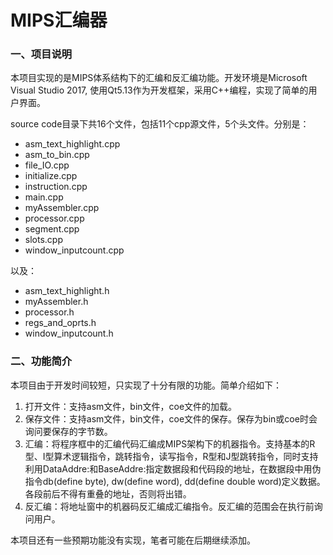 # MIPS汇编器

### 一、项目说明
本项目实现的是MIPS体系结构下的汇编和反汇编功能。开发环境是Microsoft Visual Studio 2017, 使用Qt5.13作为开发框架，采用C++编程，实现了简单的用户界面。

source code目录下共16个文件，包括11个cpp源文件，5个头文件。分别是：
- asm_text_highlight.cpp
- asm_to_bin.cpp
- file_IO.cpp
- initialize.cpp
- instruction.cpp
- main.cpp
- myAssembler.cpp
- processor.cpp
- segment.cpp
- slots.cpp
- window_inputcount.cpp

以及：
- asm_text_highlight.h
- myAssembler.h
- processor.h
- regs_and_oprts.h
- window_inputcount.h

### 二、功能简介
本项目由于开发时间较短，只实现了十分有限的功能。简单介绍如下：

1. 打开文件：支持asm文件，bin文件，coe文件的加载。
2. 保存文件：支持asm文件，bin文件，coe文件的保存。保存为bin或coe时会询问要保存的字节数。
3. 汇编：将程序框中的汇编代码汇编成MIPS架构下的机器指令。支持基本的R型、I型算术逻辑指令，跳转指令，读写指令，R型和J型跳转指令，同时支持利用DataAddre:和BaseAddre:指定数据段和代码段的地址，在数据段中用伪指令db(define byte), dw(define word), dd(define double word)定义数据。各段前后不得有重叠的地址，否则将出错。
4. 反汇编：将地址窗中的机器码反汇编成汇编指令。反汇编的范围会在执行前询问用户。

本项目还有一些预期功能没有实现，笔者可能在后期继续添加。

